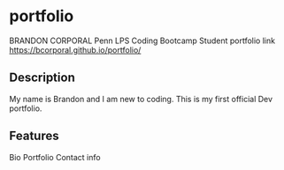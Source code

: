 # portfolio

BRANDON CORPORAL Penn LPS Coding Bootcamp Student
portfolio link https://bcorporal.github.io/portfolio/

## Description

My name is Brandon and I am new to coding. This is my first official Dev portfolio. 

## Features

Bio
Portfolio
Contact info

